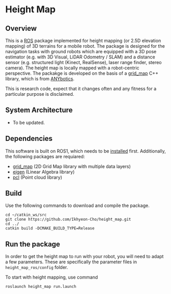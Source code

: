 # Height Map

## Overview

This is a [ROS](https://www.ros.org/) package implemented for height mapping (or 2.5D elevation mapping) of 3D terrains for a mobile robot. The package is designed for the navigation tasks with ground robots which are equipped with a 3D pose estimator (e.g. with 3D Visual, LiDAR Odometry / SLAM) and a distance sensor (e.g. structured light (Kinect, RealSense), laser range finder, stereo camera). The height map is locally mapped with a robot-centric perspective. The packakge is developed on the basis of a [grid_map](https://github.com/ANYbotics/grid_map) C++ library, which is from [ANYbotics](https://github.com/ANYbotics).

This is research code, expect that it changes often and any fitness for a particular purpose is disclaimed.


## System Architecture
- To be updated.



## Dependencies

This software is built on ROS1, which needs to be [installed](http://wiki.ros.org) first. Additionally, the following packages are requiared:

- [grid_map](https://github.com/anybotics/grid_map) (2D Grid Map library with multiple data layers)
- [eigen](http://eigen.tuxfamily.org) (Linear Algebra library)
- [pcl](http://pointclouds.org/) (Point cloud library)


## Build

Use the following commands to download and compile the package.

    cd ~/catkin_ws/src
    git clone https://github.com/Ikhyeon-Cho/height_map.git
    cd ../
    catkin build -DCMAKE_BUILD_TYPE=Release

## Run the package
In order to get the height map to run with your robot, you will need to adapt a few parameters. These are specifically the parameter files in `height_map_ros/config` folder.

To start with height mapping, use command

    roslaunch height_map run.launch
